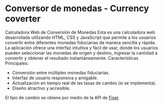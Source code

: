 # Conversor de monedas - Currency coverter

Calculadora Web de Conversión de Monedas
Esta es una calculadora web desarrollada utilizando HTML, CSS y JavaScript que permite a los usuarios convertir entre diferentes monedas fiduciarias de manera sencilla y rápida. La aplicación ofrece una interfaz intuitiva y fácil de usar, donde los usuarios pueden seleccionar las monedas de origen y destino, ingresar la cantidad a convertir y obtener el resultado instantáneamente.
Características Principales:
 - Conversión entre múltiples monedas fiduciarias.
 - Interfaz de usuario responsiva y amigable.
 - Actualización en tiempo real de las tasas de cambio (si se implementa).
 - Diseño atractivo y accesible.

El tipo de cambio se obiene por medio de la API de [Fixer](https://fixer.io/)